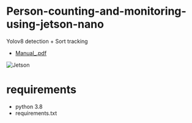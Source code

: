 # Person-counting-and-monitoring-using-jetson-nano
Yolov8 detection + Sort tracking

- [Manual_.pdf](https://github.com/MohammedAlhashmii/Person-counting-and-monitoring-using-jetson-nano/files/13765601/Manual_.pdf)


![Jetson](https://github.com/MohammedAlhashmii/Person-counting-and-monitoring-using-jetson-nano/assets/151768583/95d1b5e3-e656-4e60-b62d-909c89860d66)


# requirements
- python 3.8
- requirements.txt

